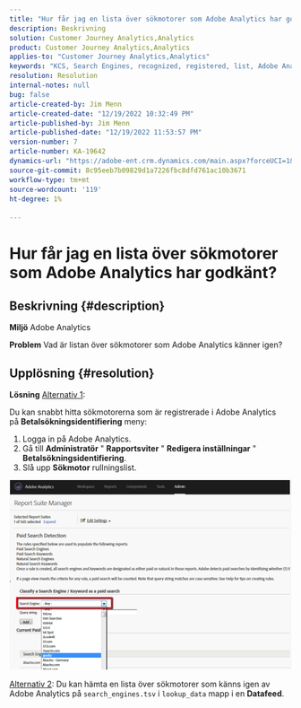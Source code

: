 ```yaml
---
title: "Hur får jag en lista över sökmotorer som Adobe Analytics har godkänt?"
description: Beskrivning
solution: Customer Journey Analytics,Analytics
product: Customer Journey Analytics,Analytics
applies-to: "Customer Journey Analytics,Analytics"
keywords: "KCS, Search Engines, recognized, registered, list, Adobe Analytics"
resolution: Resolution
internal-notes: null
bug: false
article-created-by: Jim Menn
article-created-date: "12/19/2022 10:32:49 PM"
article-published-by: Jim Menn
article-published-date: "12/19/2022 11:53:57 PM"
version-number: 7
article-number: KA-19642
dynamics-url: "https://adobe-ent.crm.dynamics.com/main.aspx?forceUCI=1&pagetype=entityrecord&etn=knowledgearticle&id=7fc1db10-ed7f-ed11-81ac-6045bd006704"
source-git-commit: 8c95eeb7b09829d1a7226fbc8dfd761ac10b3671
workflow-type: tm+mt
source-wordcount: '119'
ht-degree: 1%

---
```


# Hur får jag en lista över sökmotorer som Adobe Analytics har godkänt?

## Beskrivning {#description}


<b>Miljö</b>
Adobe Analytics

<b>Problem</b>
Vad är listan över sökmotorer som Adobe Analytics känner igen?


## Upplösning {#resolution}


<b>Lösning</b>
<u>Alternativ 1</u>:

Du kan snabbt hitta sökmotorerna som är registrerade i Adobe Analytics på <b>Betalsökningsidentifiering</b> meny:

1. Logga in på Adobe Analytics.
2. Gå till <b>Administratör</b> &quot; <b>Rapportsviter</b> &quot; <b>Redigera inställningar</b> &quot; <b>Betalsökningsidentifiering</b>.
3. Slå upp <b>Sökmotor</b> rullningslist.


![](assets/d35acf7a-a0e7-ec11-bb3c-000d3a3bd25c.png)

<u>Alternativ 2</u>: Du kan hämta en lista över sökmotorer som känns igen av Adobe Analytics på `search_engines.tsv` i `lookup_data` mapp i en <b>Datafeed</b>.
